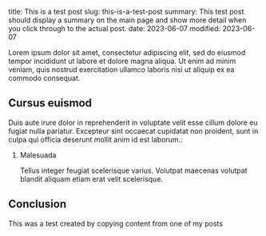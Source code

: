 title: This is a test post
slug: this-is-a-test-post
summary: This test post should display a summary on the main page and show more detail when you click through to the actual post.
date: 2023-06-07
modified: 2023-06-07
<!--status: published-->

Lorem ipsum dolor sit amet, consectetur adipiscing elit, sed do eiusmod tempor incididunt ut labore et dolore magna aliqua. Ut enim ad minim veniam, quis nostrud exercitation ullamco laboris nisi ut aliquip ex ea commodo consequat.

## Cursus euismod

Duis aute irure dolor in reprehenderit in voluptate velit esse cillum dolore eu fugiat nulla pariatur. Excepteur sint occaecat cupidatat non proident, sunt in culpa qui officia deserunt mollit anim id est laborum.:

1. Malesuada

   Tellus integer feugiat scelerisque varius. Volutpat maecenas volutpat blandit aliquam etiam erat velit scelerisque. 

## Conclusion

This was a test created by copying content from one of my posts